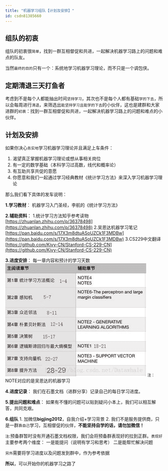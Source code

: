 ```yaml
---
title: "机器学习组队【计划及安排】"
id: csdn81385660
---
```


## 组队的初衷

组队的初衷很`简单`，找到一群互相督促和共进，一起解决机器学习路上的问题和难点的队友。

当然`最终的目的`只有一个：系统地学习机器学习理论，而不只是一个调包侠。

## 定期清退三天打鱼者

考虑到不是每个人都能抽出时间`坚持学习`，其次也不是每个人都有基础`学的下去`，所以会每周进行`清退`，来筛选出`能坚持学习且能学的下去`的小伙伴，这也是建群和大家进群的`初衷`：找到一群互相督促和共进，一起解决机器学习路上的问题和难点的小伙伴。

## 计划及安排

如果你决心`务实地`学习机器学习理论并且满足上车条件：

1.  渴望真正掌握机器学习理论或想从事相关岗位
2.  有一定的数学基础（本科学习过高数，线代和概率论）
3.  有互助共享共促的意愿
4.  你愿意和我们一起通过学习经典教材《统计学习方法》来深入学习机器学习理论

那么我们看下具体的发车说明：

**1.学习教材**：
机器学习入门圣经，李航的《统计学习方法》

**2.辅助资料**：
1.统计学习方法知乎参考读物
[https://zhuanlan.zhihu.com/p/36378498](https://zhuanlan.zhihu.com/p/36378498)
2.吴恩达机器学习笔记
[https://pan.baidu.com/s/17X3m8dtuASoUZCk1F3MDBw](https://pan.baidu.com/s/17X3m8dtuASoUZCk1F3MDBw)
3.CS229中文翻译
[https://github.com/Kivy-CN/Stanford-CS-229-CN](https://github.com/Kivy-CN/Stanford-CS-229-CN)

**3.进度安排**：
每一章内容和预计的学习天数
![这里写图片描述](../img/757a141a0f4ac95e605cf196b32e838d.png)
`注：`NOTE对应的是吴恩达的机器学习

**4.进度记录**：
我们在石墨文档（进群分享）记录自己的每日学习进度。

**5.提出问题和难点**：
如果有不懂的问题可以贴到疑问小本上，我们可以相互解答，共同克艰。

**6.组队**
1\. 加微信**bigjing2012**，自我介绍+学习背景
2\. 我们不是服务提供商，只是一群`靠自己`学习，互相督促的伙伴，**不能坚持自学的话，请勿加微信！**

`注`:预备群暂时没有开通石墨文档权限，我们会将预备群表现好的拉到正群。`表现好`主要参考两个维度：
一是能提问（说明有学习和思考）
二是能帮忙解决问题

`另外`需要将学习进度以及问题发到群中，作为参考依据

**所以**，可以开始你的机器学习之路了